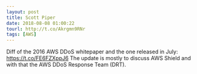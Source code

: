 ```yaml
---
layout: post
title: Scott Piper
date: 2018-08-08 01:00:22
tourl: http://t.co/Akrgmn9RNr
tags: [AWS]
---
```

Diff of the 2016 AWS DDoS whitepaper and the one released in July: https://t.co/FE6FZXppJ6
The update is mostly to discuss AWS Shield and with that the AWS DDoS Response Team (DRT).